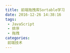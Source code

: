 ```yaml
---
title: 前端拖拽库Sortable学习
date: 2016-12-26 14:38:16
tags:
 - JavaScript
 - 排序
 - 拖拽
categories:
 前端技术
---
```

